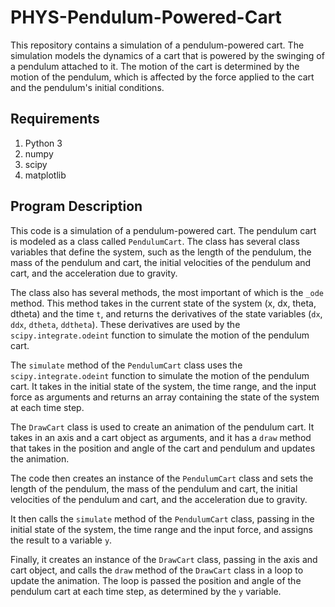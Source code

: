 # PHYS-Pendulum-Powered-Cart
This repository contains a simulation of a pendulum-powered cart. The simulation models the dynamics of a cart that is powered by the swinging of a pendulum attached to it. The motion of the cart is determined by the motion of the pendulum, which is affected by the force applied to the cart and the pendulum's initial conditions.

## Requirements
1. Python 3
2. numpy
3. scipy
4. matplotlib

## Program Description

This code is a simulation of a pendulum-powered cart. The pendulum cart is modeled as a class called `PendulumCart`. The class has several class variables that define the system, such as the length of the pendulum, the mass of the pendulum and cart, the initial velocities of the pendulum and cart, and the acceleration due to gravity.

The class also has several methods, the most important of which is the `_ode` method. This method takes in the current state of the system (x, dx, theta, dtheta) and the time `t`, and returns the derivatives of the state variables (`dx`, `ddx`, `dtheta`, `ddtheta`). These derivatives are used by the `scipy.integrate.odeint` function to simulate the motion of the pendulum cart.

The `simulate` method of the `PendulumCart` class uses the `scipy.integrate.odeint` function to simulate the motion of the pendulum cart. It takes in the initial state of the system, the time range, and the input force as arguments and returns an array containing the state of the system at each time step.

The `DrawCart` class is used to create an animation of the pendulum cart. It takes in an axis and a cart object as arguments, and it has a `draw` method that takes in the position and angle of the cart and pendulum and updates the animation.

The code then creates an instance of the `PendulumCart` class and sets the length of the pendulum, the mass of the pendulum and cart, the initial velocities of the pendulum and cart, and the acceleration due to gravity.

It then calls the `simulate` method of the `PendulumCart` class, passing in the initial state of the system, the time range and the input force, and assigns the result to a variable `y`.

Finally, it creates an instance of the `DrawCart` class, passing in the axis and cart object, and calls the `draw` method of the `DrawCart` class in a loop to update the animation. The loop is passed the position and angle of the pendulum cart at each time step, as determined by the `y` variable.
